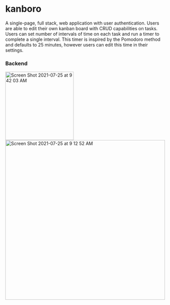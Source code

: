 # kanboro

A single-page, full stack, web application with user authentication. Users are able to edit their own kanban board with CRUD capabilities on tasks. Users can set number of intervals of time on each task and run a timer to complete a single interval. This timer is inspired by the Pomodoro method and defaults to 25 minutes, however users can edit this time in their settings.

### Backend 
<img width="214" alt="Screen Shot 2021-07-25 at 9 42 03 AM" src="https://user-images.githubusercontent.com/25832984/126901345-bbab51fa-0d22-4c6d-af1e-ebd4a8026672.png">

<!-- <img width="40" alt="Screen Shot 2021-07-25 at 9 12 52 AM" src="https://user-images.githubusercontent.com/25832984/126900635-80693325-d7c9-461a-85f7-92230089b654.png"> <img width="40" alt="Screen Shot 2021-07-25 at 9 12 52 AM" src="https://user-images.githubusercontent.com/25832984/126901112-c95380a7-e26c-4c5f-b26f-c5484bbd3357.png"> <img width="40" alt="Screen Shot 2021-07-25 at 9 12 52 AM" src="https://user-images.githubusercontent.com/25832984/126901033-9e0c1282-77aa-4a87-900f-f72d5cbce183.png"> <img width="40" alt="Screen Shot 2021-07-25 at 9 12 52 AM" src="https://user-images.githubusercontent.com/25832984/126901196-6ed38811-5f06-4adb-8366-f91cba3920dd.png"> -->



<img width="500" alt="Screen Shot 2021-07-25 at 9 12 52 AM" src="https://user-images.githubusercontent.com/25832984/126900347-75a7f9bd-2981-4cea-a919-22fc522e852e.png">
